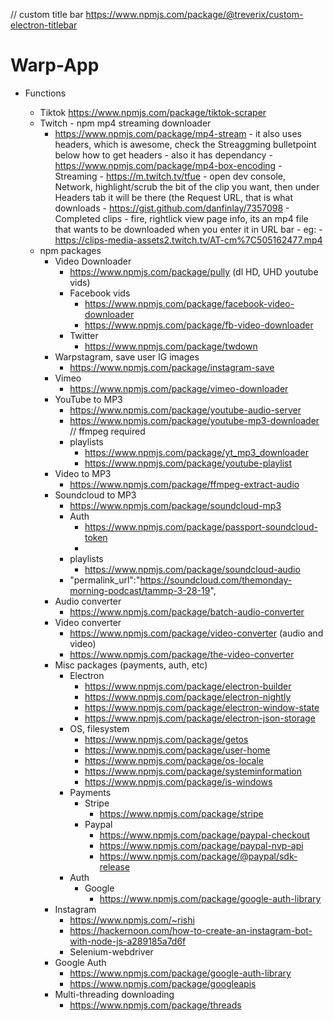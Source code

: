 // custom title bar https://www.npmjs.com/package/@treverix/custom-electron-titlebar

# Warp-App

-   Functions

    -   Tiktok https://www.npmjs.com/package/tiktok-scraper
    -   Twitch - npm mp4 streaming downloader
        -   https://www.npmjs.com/package/mp4-stream - it also uses headers, which is awesome, check the Streaggming bulletpoint below how to get headers - also it has dependancy -https://www.npmjs.com/package/mp4-box-encoding - Streaming - https://m.twitch.tv/tfue - open dev console, Network, highlight/scrub the bit of the clip you want, then under Headers tab it will be there (the Request URL, that is what downloads - https://gist.github.com/danfinlay/7357098 - Completed clips - fire, rightlick view page info, its an mp4 file that wants to be downloaded when you enter it in URL bar - eg: - https://clips-media-assets2.twitch.tv/AT-cm%7C505162477.mp4
    -   npm packages
        -   Video Downloader
            -   https://www.npmjs.com/package/pully (dl HD, UHD youtube vids)
            -   Facebook vids
                -   https://www.npmjs.com/package/facebook-video-downloader
                -   https://www.npmjs.com/package/fb-video-downloader
            -   Twitter
                -   https://www.npmjs.com/package/twdown
        -   Warpstagram, save user IG images
            -   https://www.npmjs.com/package/instagram-save
        -   Vimeo
            -   https://www.npmjs.com/package/vimeo-downloader
        -   YouTube to MP3
            -   https://www.npmjs.com/package/youtube-audio-server
            -   https://www.npmjs.com/package/youtube-mp3-downloader // ffmpeg required
            -   playlists
                -   https://www.npmjs.com/package/yt_mp3_downloader
                -   https://www.npmjs.com/package/youtube-playlist
        -   Video to MP3
            -   https://www.npmjs.com/package/ffmpeg-extract-audio
        -   Soundcloud to MP3
            -   https://www.npmjs.com/package/soundcloud-mp3
            -   Auth
                -   https://www.npmjs.com/package/passport-soundcloud-token
                -
            -   playlists
                -   https://www.npmjs.com/package/soundcloud-audio
            -   "permalink_url":"https://soundcloud.com/themonday-morning-podcast/tammp-3-28-19",
        -   Audio converter
            -   https://www.npmjs.com/package/batch-audio-converter
        -   Video converter
            -   https://www.npmjs.com/package/video-converter (audio and video)
            -   https://www.npmjs.com/package/the-video-converter
        -   Misc packages (payments, auth, etc)
            -   Electron
                -   https://www.npmjs.com/package/electron-builder
                -   https://www.npmjs.com/package/electron-nightly
                -   https://www.npmjs.com/package/electron-window-state
                -   https://www.npmjs.com/package/electron-json-storage
            -   OS, filesystem
                -   https://www.npmjs.com/package/getos
                -   https://www.npmjs.com/package/user-home
                -   https://www.npmjs.com/package/os-locale
                -   https://www.npmjs.com/package/systeminformation
                -   https://www.npmjs.com/package/is-windows
            -   Payments
                -   Stripe
                    -   https://www.npmjs.com/package/stripe
                -   Paypal
                    -   https://www.npmjs.com/package/paypal-checkout
                    -   https://www.npmjs.com/package/paypal-nvp-api
                    -   https://www.npmjs.com/package/@paypal/sdk-release
            -   Auth
                -   Google
                    -   https://www.npmjs.com/package/google-auth-library
        -   Instagram
            -   https://www.npmjs.com/~rishi
            -   https://hackernoon.com/how-to-create-an-instagram-bot-with-node-js-a289185a7d6f
            -   Selenium-webdriver
        -   Google Auth
            -   https://www.npmjs.com/package/google-auth-library
            -   https://www.npmjs.com/package/googleapis
        -   Multi-threading downloading
            -   https://www.npmjs.com/package/threads
